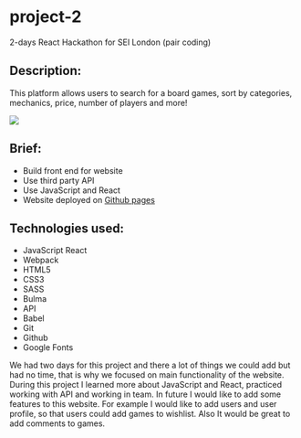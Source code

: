 # project-2
2-days React Hackathon for SEI London (pair coding)

## Description:
This platform allows users to search for a board games, sort by categories, mechanics, price, number of players and more!

![](https://i.imgur.com/f5bCWXD.png)


## Brief:
* Build front end for website
* Use third party API 
* Use JavaScript and React
* Website deployed on [Github pages](https://ducankir.github.io/project-2/#/)

## Technologies used:
* JavaScript React 
* Webpack 
* HTML5 
* CSS3 
* SASS 
* Bulma 
* API 
* Babel 
* Git 
* Github  
* Google Fonts

We had two days for this project and there a lot of things we could add but had no time, that is why we focused on main functionality of the website. During this project I learned more about JavaScript and React, practiced working with API and working in team.
In future I would like to add some features to this website. For example I would like to add users and user profile, so that users could add games to wishlist. Also It would be great to add comments to games.
